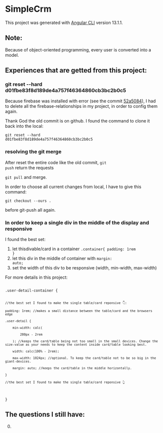# SimpleCrm

This project was generated with [Angular CLI](https://github.com/angular/angular-cli) version 13.1.1.

## Note:

Because of object-oriented programming, every user is converted into a model.

## Experiences that are getted from this project:

### git reset --hard d01fbe83f8d189de4a757f46364860cb3bc2b0c5

Because firebase was installed with error (see the commit <a href="https://github.com/daotunglam/simple-crm/commit/52a5084dd0199b6365b758141f9d3d299f1a35b3">52a5084</a>), I had to delete all the firebase-relationships in my project, in order to config them again.

Thank God the old commit is on github. I found the command to clone it back into the local:

<code>git reset --hard d01fbe83f8d189de4a757f46364860cb3bc2b0c5</code>

### resolving the git merge

After reset the entire code like the old commit, <code>git push</code> return the requests 

<code>git pull</code> and merge.

In order to choose all current changes from local, I have to give this command:

<code>git checkout --ours .</code>

before git-push all again.

### In order to keep a single div in the middle of the display and responsive

I found the best set:

1. let thisdivable/card in a container <code>.container{ padding: 1rem }</code>
2. let this div in the middle of container with <code>margin: auto;</code>
3. set the width of this div to be responsive (width, min-width, max-width)

For more details in this project:

<code>
.user-detail-container {

    //the best set I found to make the single table/card reponsive 👇:
    
    padding: 1rem; //makes a small distance between the table/card and the browsers edge
    
    .user-detail {
    
        min-width: calc(
    
            280px - 2rem
    
        ); //keeps the card/table being not too small in the small devices. Change the size-value as your needs to keep the content inside card/table looking best.
    
        width: calc(100% - 2rem);
    
        max-width: 1024px; //optional. To keep the card/table not to be so big in the giant-devices.
    
        margin: auto; //keeps the card/table in the middle horizontally.
    
    }
    
    //the best set I found to make the single table/card reponsive 👆

}
</code>

## The questions I still have:

0.